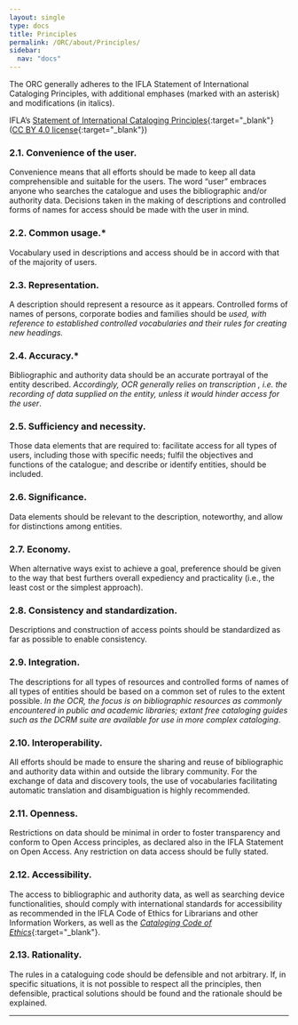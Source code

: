 ```yaml
---
layout: single
type: docs
title: Principles
permalink: /ORC/about/Principles/
sidebar:
  nav: "docs"
---
```


The ORC generally adheres to the IFLA Statement of International Cataloging Principles, with additional emphases (marked with an asterisk) and modifications (in italics).

IFLA’s [Statement of International Cataloging Principles](https://www.ifla.org/files/assets/cataloguing/icp/icp_2016-en.pdf){:target="_blank"} ([CC BY 4.0 license](https://creativecommons.org/licenses/by/4.0/){:target="_blank"})

### 2.1. Convenience of the user. 
Convenience means that all efforts should be made to keep all data comprehensible and suitable for the users. The word “user” embraces anyone who searches the catalogue and uses the bibliographic and/or authority data. Decisions taken in the making of descriptions and controlled forms of names for access should be made with the user in mind.

### 2.2. Common usage.*
Vocabulary used in descriptions and access should be in accord with that of the majority of users. 

### 2.3. Representation. 
A description should represent a resource as it appears. Controlled forms of names of persons, corporate bodies and families should be _used, with reference to established controlled vocabularies and their rules for creating new headings._

### 2.4. Accuracy.*
Bibliographic and authority data should be an accurate portrayal of the entity described. _Accordingly, OCR generally relies on transcription , i.e. the recording of data supplied on the entity, unless it would hinder access for the user_.

### 2.5. Sufficiency and necessity. 
Those data elements that are required to: facilitate access for all types of users, including those with specific needs; fulfil the objectives and functions of the catalogue; and describe or identify entities, should be included. 

### 2.6. Significance. 
Data elements should be relevant to the description, noteworthy, and allow for distinctions among entities.

### 2.7. Economy. 
When alternative ways exist to achieve a goal, preference should be given to the way that best furthers overall expediency and practicality (i.e., the least cost or the simplest approach).

### 2.8. Consistency and standardization. 
Descriptions and construction of access points should be standardized as far as possible to enable consistency.

### 2.9. Integration. 
The descriptions for all types of resources and controlled forms of names of all types of entities should be based on a common set of rules to the extent possible. _In the OCR, the focus is on bibliographic resources as commonly encountered in public and academic libraries; extant free cataloging guides such as the DCRM suite are available for use in more complex cataloging_.

### 2.10. Interoperability. 
All efforts should be made to ensure the sharing and reuse of bibliographic and authority data within and outside the library community. For the exchange of data and discovery tools, the use of vocabularies facilitating automatic translation and disambiguation is highly recommended.

### 2.11. Openness. 
Restrictions on data should be minimal in order to foster transparency and conform to Open Access principles, as declared also in the IFLA Statement on Open Access. Any restriction on data access should be fully stated.

### 2.12. Accessibility. 
The access to bibliographic and authority data, as well as searching device functionalities, should comply with international standards for accessibility as recommended in the IFLA Code of Ethics for Librarians and other Information Workers, as well as the [_Cataloging Code of Ethics_](https://sites.google.com/view/cataloging-ethics/home){:target="_blank"}.

### 2.13. Rationality. 
The rules in a cataloguing code should be defensible and not arbitrary. If, in specific situations, it is not possible to respect all the principles, then defensible, practical solutions should be found and the rationale should be explained.

---